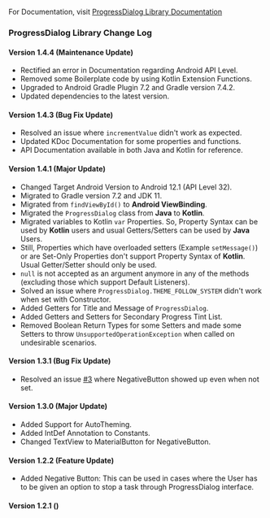For Documentation, visit [ProgressDialog Library Documentation](https://techinessoverloaded.github.io/progress-dialog/index.html)
### ProgressDialog Library Change Log
#### Version 1.4.4 (Maintenance Update)
- Rectified an error in Documentation regarding Android API Level.
- Removed some Boilerplate code by using Kotlin Extension Functions.
- Upgraded to Android Gradle Plugin 7.2 and Gradle version 7.4.2.
- Updated dependencies to the latest version.

#### Version 1.4.3 (Bug Fix Update)
- Resolved an issue where `incrementValue` didn't work as expected.
- Updated KDoc Documentation for some properties and functions.
- API Documentation available in both Java and Kotlin for reference.

#### Version 1.4.1 (Major Update)
- Changed Target Android Version to Android 12.1 (API Level 32).
- Migrated to Gradle version 7.2 and JDK 11.
- Migrated from `findViewById()` to **Android ViewBinding**.
- Migrated the `ProgressDialog` class from **Java** to **Kotlin**.
- Migrated variables to Kotlin `var` Properties. So, Property Syntax can be used by **Kotlin** users and usual Getters/Setters can be used by **Java** Users.
- Still, Properties which have overloaded setters (Example `setMessage()`) or are Set-Only Properties don't support Property Syntax of **Kotlin**. Usual Getter/Setter should only be used.
- `null` is not accepted as an argument anymore in any of the methods (excluding those which support Default Listeners).
- Solved an issue where `ProgressDialog.THEME_FOLLOW_SYSTEM` didn't work when set with Constructor.
- Added Getters for Title and Message of `ProgressDialog`.
- Added Getters and Setters for Secondary Progress Tint List.
- Removed Boolean Return Types for some Setters and made some Setters to throw `UnsupportedOperationException` when called on undesirable scenarios.

#### Version 1.3.1 (Bug Fix Update)
- Resolved an issue [#3](https://github.com/techinessoverloaded/progress-dialog/issues/3) where NegativeButton showed up even when not set.

#### Version 1.3.0 (Major Update)
- Added Support for AutoTheming.
- Added IntDef Annotation to Constants. 
- Changed TextView to MaterialButton for NegativeButton.

#### Version 1.2.2 (Feature Update)
- Added Negative Button: This can be used in cases where the User has to be given an option to stop a task through ProgressDialog interface.

#### Version 1.2.1 ()

